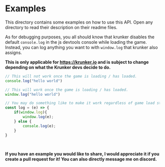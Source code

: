 # Examples

This directory contains some examples on how to use this API.
Open any directory to read their description on their readme files.

As for debugging purposes, you all should know that krunker disables the default `console.log` in the js devtools console while loading the game. Instead, you can log anything you want to with `window.log` that krunker also assigns.

**This is only applicable for https://krunker.io and is subject to change depending on what the Krunker devs decide to do.**

```js
// This will not work once the game is loading / has loaded.
console.log("hello world") 

// This will work once the game is loading / has loaded.
window.log("hello world")

// You may do something like to make it work regardless of game load state.
const log = (e) => {
    if(window.log){
        window.log(e);
    } else {
        console.log(e);
    }
}
```
<br>

**If you have an example you would like to share, I would appreciate it if you create a pull request for it! You can also directly message me on discord.** 
